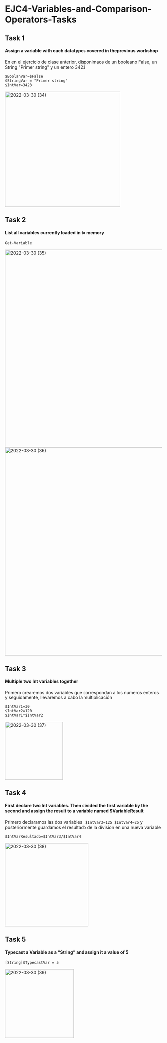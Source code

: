 # EJC4-Variables-and-Comparison-Operators-Tasks

## Task 1
#### Assign a variable with each datatypes covered in theprevious workshop
En en el ejercicio de clase anterior, disponimaos de un booleano False, un String "Primer string" y un entero 3423
```
$BoolanVar=$False
$StringVar = "Primer string"
$IntVar=3423
```
<img width="370" alt="2022-03-30 (34)" src="https://user-images.githubusercontent.com/91699247/160934206-f1d1f260-568f-4e42-939e-ca3ba9a2ab08.png">


## Task 2

#### List all variables currently loaded in to memory
```
Get-Variable
```
<img width="634" alt="2022-03-30 (35)" src="https://user-images.githubusercontent.com/91699247/160934701-a4b61c88-6d83-4e36-8850-2a29a947284e.png">
<img width="668" alt="2022-03-30 (36)" src="https://user-images.githubusercontent.com/91699247/160934706-8bc57174-efd0-42a1-b128-349d818d72ee.png">


## Task 3
#### Multiple two Int variables together
Primero crearemos dos variables que correspondan a los numeros enteros y seguidamente, llevaremos a cabo la multiplicación
```
$IntVar1=30
$IntVar2=120
$IntVar1*$IntVar2
```
<img width="185" alt="2022-03-30 (37)" src="https://user-images.githubusercontent.com/91699247/160935151-b10c8c6f-323d-46e6-b835-fa0d27a4b82d.png">


## Task 4
#### First declare two Int variables. Then divided the first variable by the second and assign the result to a variable named $VariableResult
Primero declaramos las dos variables `` $IntVar3=125 $IntVar4=25`` y posteriormente guardamos el resultado de la division en una nueva variable 
```
$IntVarResultado=$IntVar3/$IntVar4
```
<img width="268" alt="2022-03-30 (38)" src="https://user-images.githubusercontent.com/91699247/160936089-f6a02683-f12f-446b-8cc2-99972cb6aba4.png">


## Task 5
#### Typecast a Variable as a “String” and assign it a value of 5
```
[String]$TypecastVar = 5
```
<img width="220" alt="2022-03-30 (39)" src="https://user-images.githubusercontent.com/91699247/160936423-56d5ed8b-bf7e-448a-9225-04998162ab3e.png">


